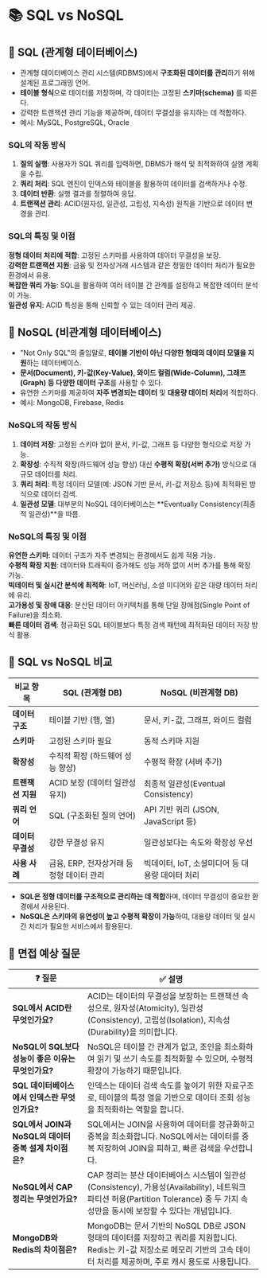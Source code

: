 # 📚 SQL vs NoSQL  

## 📖 SQL (관계형 데이터베이스)  
- 관계형 데이터베이스 관리 시스템(RDBMS)에서 **구조화된 데이터를 관리**하기 위해 설계된 프로그래밍 언어.  
- **테이블 형식**으로 데이터를 저장하며, 각 데이터는 고정된 **스키마(schema)** 를 따른다.  
- 강력한 트랜잭션 관리 기능을 제공하며, 데이터 무결성을 유지하는 데 적합하다.  
- 예시: MySQL, PostgreSQL, Oracle 

### SQL의 작동 방식  
1. **질의 실행**: 사용자가 SQL 쿼리를 입력하면, DBMS가 해석 및 최적화하여 실행 계획을 수립.  
2. **쿼리 처리**: SQL 엔진이 인덱스와 테이블을 활용하여 데이터를 검색하거나 수정.  
3. **데이터 반환**: 실행 결과를 정렬하여 응답.  
4. **트랜잭션 관리**: ACID(원자성, 일관성, 고립성, 지속성) 원칙을 기반으로 데이터 변경을 관리.  

### SQL의 특징 및 이점  
**정형 데이터 처리에 적합**: 고정된 스키마를 사용하여 데이터 무결성을 보장.  
**강력한 트랜잭션 지원**: 금융 및 전자상거래 시스템과 같은 정밀한 데이터 처리가 필요한 환경에서 유용.  
**복잡한 쿼리 가능**: SQL을 활용하여 여러 테이블 간 관계를 설정하고 복잡한 데이터 분석이 가능.  
**일관성 유지**: ACID 특성을 통해 신뢰할 수 있는 데이터 관리 제공.  

## 📖 NoSQL (비관계형 데이터베이스)  
- "Not Only SQL"의 줄임말로, **테이블 기반이 아닌 다양한 형태의 데이터 모델을 지원**하는 데이터베이스.  
- **문서(Document), 키-값(Key-Value), 와이드 컬럼(Wide-Column), 그래프(Graph) 등 다양한 데이터 구조**를 사용할 수 있다.  
- 유연한 스키마를 제공하여 **자주 변경되는 데이터** 및 **대용량 데이터 처리**에 적합하다.  
- 예시: MongoDB, Firebase, Redis  

### NoSQL의 작동 방식  
1. **데이터 저장**: 고정된 스키마 없이 문서, 키-값, 그래프 등 다양한 형식으로 저장 가능.  
2. **확장성**: 수직적 확장(하드웨어 성능 향상) 대신 **수평적 확장(서버 추가)** 방식으로 대규모 데이터를 처리.  
3. **쿼리 처리**: 특정 데이터 모델(예: JSON 기반 문서, 키-값 저장소 등)에 최적화된 방식으로 데이터 검색.  
4. **일관성 모델**: 대부분의 NoSQL 데이터베이스는 **Eventually Consistency(최종적 일관성)**을 따름.  

### NoSQL의 특징 및 이점  
**유연한 스키마**: 데이터 구조가 자주 변경되는 환경에서도 쉽게 적용 가능.  
**수평적 확장 지원**: 데이터와 트래픽이 증가해도 성능 저하 없이 서버 추가를 통해 확장 가능.  
**빅데이터 및 실시간 분석에 최적화**: IoT, 머신러닝, 소셜 미디어와 같은 대량 데이터 처리에 유리.  
**고가용성 및 장애 대응**: 분산된 데이터 아키텍처를 통해 단일 장애점(Single Point of Failure)을 최소화.  
**빠른 데이터 검색**: 정규화된 SQL 테이블보다 특정 검색 패턴에 최적화된 데이터 저장 방식 활용.  

## 📖 SQL vs NoSQL 비교  

| 비교 항목 | SQL (관계형 DB) | NoSQL (비관계형 DB) |
|---------|----------------|----------------|
| **데이터 구조** | 테이블 기반 (행, 열) | 문서, 키-값, 그래프, 와이드 컬럼 |
| **스키마** | 고정된 스키마 필요 | 동적 스키마 지원 |
| **확장성** | 수직적 확장 (하드웨어 성능 향상) | 수평적 확장 (서버 추가) |
| **트랜잭션 지원** | ACID 보장 (데이터 일관성 유지) | 최종적 일관성(Eventual Consistency) |
| **쿼리 언어** | SQL (구조화된 질의 언어) | API 기반 쿼리 (JSON, JavaScript 등) |
| **데이터 무결성** | 강한 무결성 유지 | 일관성보다는 속도와 확장성 우선 |
| **사용 사례** | 금융, ERP, 전자상거래 등 정형 데이터 관리 | 빅데이터, IoT, 소셜미디어 등 대용량 데이터 처리 |

- **SQL은 정형 데이터를 구조적으로 관리하는 데 적합**하며, 데이터 무결성이 중요한 환경에서 사용된다.  
- **NoSQL은 스키마의 유연성이 높고 수평적 확장이 가능**하여, 대용량 데이터 및 실시간 처리가 필요한 서비스에서 활용된다.  

## 💭 면접 예상 질문  

❓ 질문 | ✅ 설명  
|--------|--------|  
| **SQL에서 ACID란 무엇인가요?** | ACID는 데이터의 무결성을 보장하는 트랜잭션 속성으로, 원자성(Atomicity), 일관성(Consistency), 고립성(Isolation), 지속성(Durability)을 의미합니다. |    
| **NoSQL이 SQL보다 성능이 좋은 이유는 무엇인가요?** | NoSQL은 테이블 간 관계가 없고, 조인을 최소화하여 읽기 및 쓰기 속도를 최적화할 수 있으며, 수평적 확장이 가능하기 때문입니다. |  
| **SQL 데이터베이스에서 인덱스란 무엇인가요?** | 인덱스는 데이터 검색 속도를 높이기 위한 자료구조로, 테이블의 특정 열을 기반으로 데이터 조회 성능을 최적화하는 역할을 합니다. |  
| **SQL에서 JOIN과 NoSQL의 데이터 중복 설계 차이점은?** | SQL에서는 JOIN을 사용하여 데이터를 정규화하고 중복을 최소화합니다. NoSQL에서는 데이터를 중복 저장하여 JOIN을 피하고, 빠른 검색을 우선합니다. |  
| **NoSQL에서 CAP 정리는 무엇인가요?** | CAP 정리는 분산 데이터베이스 시스템이 일관성(Consistency), 가용성(Availability), 네트워크 파티션 허용(Partition Tolerance) 중 두 가지 속성만을 동시에 보장할 수 있다는 개념입니다. |  
| **MongoDB와 Redis의 차이점은?** | MongoDB는 문서 기반의 NoSQL DB로 JSON 형태의 데이터를 저장하고 쿼리를 지원합니다. Redis는 키-값 저장소로 메모리 기반의 고속 데이터 처리를 제공하며, 주로 캐시 용도로 사용됩니다. |  
